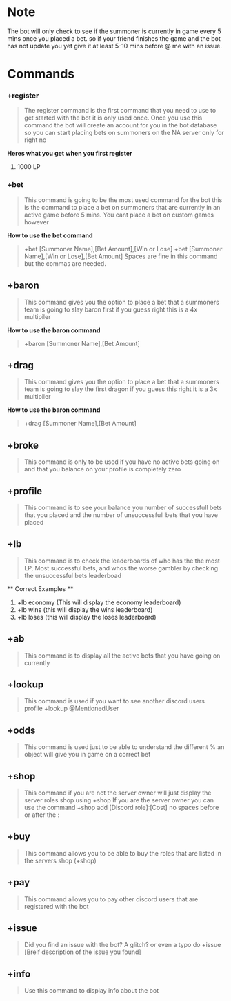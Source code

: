 # Note

The bot will only check to see if the summoner is currently in game every 5 mins once you placed a bet.
so if your friend finishes the game and the bot has not update you yet give it at least 5-10 mins before @ me with an issue.

# Commands

### +register
> The register command is the first command that you need to use to get started with the bot it is only used once. Once you use this command the bot will create an account for you in the bot database so you can start placing bets on summoners on the NA server only for right no

**Heres what you get when you first register**
1. 1000 LP

### +bet
> This command is going to be the most used command for the bot this is the command to place a bet on summoners that are currently in an active game before 5 mins. You cant place a bet on custom games however

**How to use the bet command**
> +bet [Summoner Name],[Bet Amount],[Win or Lose]
> +bet [Summoner Name],[Win or Lose],[Bet Amount]
> Spaces are fine in this command but the commas are needed.

## +baron
> This command gives you the option to place a bet that a summoners team is going to slay baron first if you guess right this is a 4x multipiler

**How to use the baron command**
> +baron [Summoner Name],[Bet Amount]

## +drag
> This command gives you the option to place a bet that a summoners team is going to slay the first dragon if you guess this right it is a 3x multipiler

**How to use the baron command**
> +drag [Summoner Name],[Bet Amount]

## +broke
> This command is only to be used if you have no active bets going on and that you balance on your profile is completely zero

## +profile
> This command is to see your balance you number of successfull bets that you placed and the number of unsuccessfull bets that you have placed

## +lb
> This command is to check the leaderboards of who has the the most LP, Most successful bets, and whos the worse gambler by checking the unsuccessful bets leaderboad

** Correct Examples **

1. +lb economy (This will display the economy leaderboard)
2. +lb wins (this will display the wins leaderboard)
3. +lb loses (this will display the loses leaderboard)

## +ab
> This command is to display all the active bets that you have going on currently

## +lookup
> This command is used if you want to see another discord users profile +lookup @MentionedUser

## +odds
> This command is used just to be able to understand the different % an object will give you in game on a correct bet

## +shop
> This command if you are not the server owner will just display the server roles shop using +shop
> If you are the server owner you can use the command +shop add [Discord role]:[Cost] no spaces before or after the :

## +buy 
> This command allows you to be able to buy the roles that are listed in the servers shop (+shop)

## +pay
> This command allows you to pay other discord users that are registered with the bot

## +issue
> Did you find an issue with the bot? A glitch? or even a typo do +issue [Breif description of the issue you found]

## +info
> Use this command to display info about the bot 
